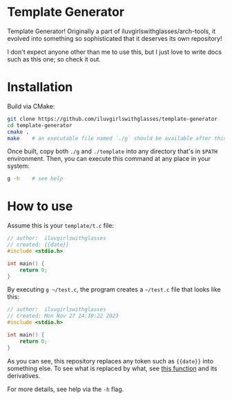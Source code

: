 # Template Generator

Template Generator! Originally a part of iluvgirlswithglasses/arch-tools, it evolved into something so sophisticated that it deserves its own repository!

I don't expect anyone other than me to use this, but I just love to write docs such as this one; so check it out.

# Installation

Build via CMake:

```sh
git clone https://github.com/iluvgirlswithglasses/template-generator
cd template-generator
cmake .
make    # an executable file named `./g` should be available after this
```

Once built, copy both `./g` and `./template` into any directory that's in `$PATH` environment. Then, you can execute this command at any place in your system:

```sh
g -h    # see help
```
# How to use

Assume this is your `template/t.c` file:

```C
// author: 	iluvgirlswithglasses
// created:	{{date}}
#include <stdio.h>

int main() {
	return 0;
}
```

By executing `g ~/test.c`, the program creates a `~/test.c` file that looks like this:

```C
// author: 	iluvgirlswithglasses
// created:	Mon Nov 27 14:39:22 2023
#include <stdio.h>

int main() {
	return 0;
}
```

As you can see, this repository replaces any token such as `{{date}}` into something else. To see what is replaced by what, see [this function](src/basic_generator.cpp#L139-L142) and its derivatives.

For more details, see help via the `-h` flag.


